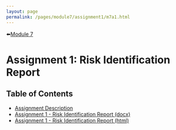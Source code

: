 ```yaml
---
layout: page
permalink: /pages/module7/assignment1/m7a1.html
---
```


⬅️[Module 7](/pages/module7.html)

# Assignment 1: Risk Identification Report

## Table of Contents

- [Assignment Description](/pages/module7/assignment1/m7a1-desc.html)
- [Assignment 1 - Risk Identification Report (docx)](/pages/module7/assignment1/TW_M7A1_RiskIdentificationReport.docx)
- [Assignment 1 - Risk Identification Report (html)](/pages/module7/assignment1/m7a1-risk-identification-report.html)

